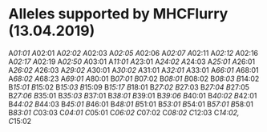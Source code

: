# Alleles supported by MHCFlurry (13.04.2019)
A*01:01
A*02:01
A*02:02
A*02:03
A*02:05
A*02:06
A*02:07
A*02:11
A*02:12
A*02:16
A*02:17
A*02:19
A*02:50
A*03:01
A*11:01
A*23:01
A*24:02
A*24:03
A*25:01
A*26:01
A*26:02
A*26:03
A*29:02
A*30:01
A*30:02
A*31:01
A*32:01
A*33:01
A*66:01
A*68:01
A*68:02
A*68:23
A*69:01
A*80:01
B*07:01
B*07:02
B*08:01
B*08:02
B*08:03
B*14:02
B*15:01
B*15:02
B*15:03
B*15:09
B*15:17
B*18:01
B*27:02
B*27:03
B*27:04
B*27:05
B*27:06
B*35:01
B*35:03
B*37:01
B*38:01
B*39:01
B*39:06
B*40:01
B*40:02
B*42:01
B*44:02
B*44:03
B*45:01
B*46:01
B*48:01
B*51:01
B*53:01
B*54:01
B*57:01
B*58:01
B*83:01
C*03:03
C*04:01
C*05:01
C*06:02
C*07:02
C*08:02
C*12:03
C*14:02,
C*15:02